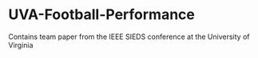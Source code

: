 # UVA-Football-Performance
Contains team paper from the IEEE SIEDS conference at the University of Virginia
